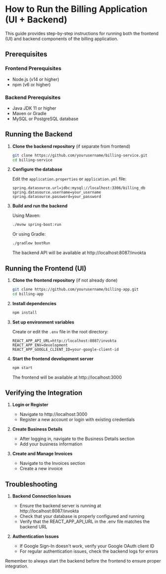 # How to Run the Billing Application (UI + Backend)

This guide provides step-by-step instructions for running both the frontend (UI) and backend components of the billing application.

## Prerequisites

### Frontend Prerequisites
- Node.js (v14 or higher)
- npm (v6 or higher)

### Backend Prerequisites
- Java JDK 11 or higher
- Maven or Gradle
- MySQL or PostgreSQL database

## Running the Backend

1. **Clone the backend repository** (if separate from frontend)
   ```bash
   git clone https://github.com/yourusername/billing-service.git
   cd billing-service
   ```

2. **Configure the database**
   
   Edit the `application.properties` or `application.yml` file:
   ```
   spring.datasource.url=jdbc:mysql://localhost:3306/billing_db
   spring.datasource.username=your_username
   spring.datasource.password=your_password
   ```

3. **Build and run the backend**
   
   Using Maven:
   ```bash
   ./mvnw spring-boot:run
   ```
   
   Or using Gradle:
   ```bash
   ./gradlew bootRun
   ```
   
   The backend API will be available at http://localhost:8087/invokta

## Running the Frontend (UI)

1. **Clone the frontend repository** (if not already done)
   ```bash
   git clone https://github.com/yourusername/billing-app.git
   cd billing-app
   ```

2. **Install dependencies**
   ```bash
   npm install
   ```

3. **Set up environment variables**
   
   Create or edit the `.env` file in the root directory:
   ```
   REACT_APP_API_URL=http://localhost:8087/invokta
   REACT_APP_ENV=development
   REACT_APP_GOOGLE_CLIENT_ID=your-google-client-id
   ```

4. **Start the frontend development server**
   ```bash
   npm start
   ```
   
   The frontend will be available at http://localhost:3000

## Verifying the Integration

1. **Login or Register**
   - Navigate to http://localhost:3000
   - Register a new account or login with existing credentials

2. **Create Business Details**
   - After logging in, navigate to the Business Details section
   - Add your business information

3. **Create and Manage Invoices**
   - Navigate to the Invoices section
   - Create a new invoice

## Troubleshooting

1. **Backend Connection Issues**
   - Ensure the backend server is running at http://localhost:8087/invokta
   - Check that your database is properly configured and running
   - Verify that the REACT_APP_API_URL in the .env file matches the backend URL

2. **Authentication Issues**
   - If Google Sign-In doesn't work, verify your Google OAuth client ID
   - For regular authentication issues, check the backend logs for errors

Remember to always start the backend before the frontend to ensure proper integration.